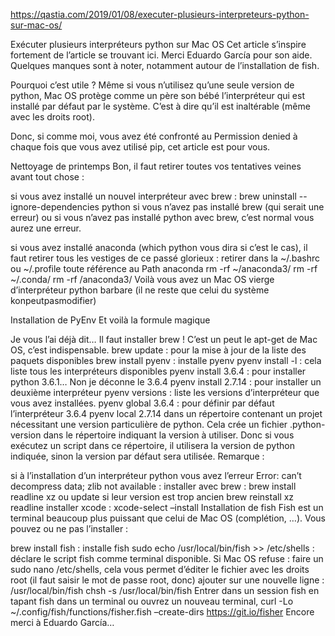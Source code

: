 https://qastia.com/2019/01/08/executer-plusieurs-interpreteurs-python-sur-mac-os/

Exécuter plusieurs interpréteurs python sur Mac OS
Cet article s’inspire fortement de l’article se trouvant ici. Merci Eduardo García pour son aide. Quelques manques sont à noter, notamment autour de l’installation de fish.

Pourquoi c’est utile ? Même si vous n’utilisez qu’une seule version de python, Mac OS protège comme un père son bébé l’interpréteur qui est installé par défaut par le système. C’est à dire qu’il est inaltérable (même avec les droits root).

Donc, si comme moi, vous avez été confronté au Permission denied à chaque fois que vous avez utilisé pip, cet article est pour vous.

Nettoyage de printemps
Bon, il faut retirer toutes vos tentatives veines avant tout chose :

si vous avez installé un nouvel interpréteur avec brew :
brew uninstall --ignore-dependencies python
si vous n’avez pas installé brew (qui serait une erreur) ou si vous n’avez pas installé python avec brew, c’est normal vous aurez une erreur.

si vous avez installé anaconda (which python vous dira si c’est le cas), il faut retirer tous les vestiges de ce passé glorieux :
retirer dans la ~/.bashrc ou ~/.profile toute référence au Path anaconda
rm -rf ~/anaconda3/
rm -rf ~/.conda/
rm -rf /anaconda3/
Voilà vous avez un Mac OS vierge d’interpréteur python barbare (il ne reste que celui du système konpeutpasmodifier)

Installation de PyEnv
Et voilà la formule magique

Je vous l’ai déjà dit… Il faut installer brew ! C’est un peut le apt-get de Mac OS, c’est indispensable.
brew update : pour la mise à jour de la liste des paquets disponibles
brew install pyenv : installe pyenv
pyenv install -l : cela liste tous les interpréteurs disponibles
pyenv install 3.6.4 : pour installer python 3.6.1… Non je déconne le 3.6.4
pyenv install  2.7.14 : pour installer un deuxième interpréteur
pyenv versions : liste les versions d’interpréteur que vous avez installées.
pyenv global 3.6.4 : pour définir par défaut l’interpréteur 3.6.4
pyenv local 2.7.14 dans un répertoire contenant un projet nécessitant une version particulière de python. Cela crée un fichier .python-version dans le répertoire indiquant la version à utiliser. Donc si vous exécutez un script dans ce répertoire, il utilisera la version de python indiquée, sinon la version par défaut sera utilisée.
Remarque :

si à l’installation d’un interpréteur python vous avez l’erreur Error: can’t decompress data; zlib not available :
installer avec brew :
brew install readline xz 
ou update si leur version est trop ancien
brew reinstall xz readline
installer xcode : xcode-select –install
Installation de fish
Fish est un terminal beaucoup plus puissant que celui de Mac OS (complétion, …). Vous pouvez ou ne pas l’installer :

brew install  fish : installe fish
sudo echo /usr/local/bin/fish >> /etc/shells : déclare le script fish comme terminal disponible. Si Mac OS refuse :
faire un sudo nano /etc/shells, cela vous permet d’éditer le fichier avec les droits root (il faut saisir le mot de passe root, donc)
ajouter sur une nouvelle ligne : /usr/local/bin/fish
chsh -s /usr/local/bin/fish
Entrer dans un session fish en tapant fish dans un terminal ou ouvrez un nouveau terminal,
curl -Lo ~/.config/fish/functions/fisher.fish –create-dirs https://git.io/fisher
Encore merci à Eduardo García…
